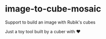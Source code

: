 # image-to-cube-mosaic
Support to build an image with Rubik's cubes

Just a toy tool built by a cuber with ❤️

